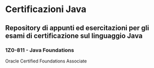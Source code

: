 # Certificazioni Java

## Repository di appunti ed esercitazioni per gli esami di certificazione sul linguaggio Java

### 1Z0-811 - Java Foundations

Oracle Certified Foundations Associate

